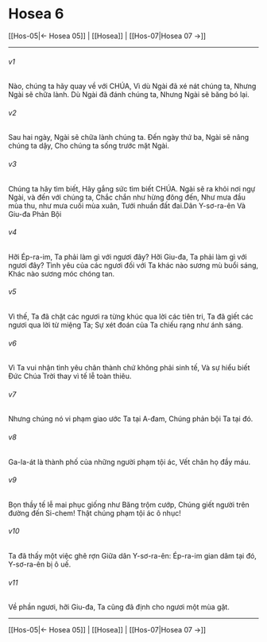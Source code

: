 # Hosea 6

[[Hos-05|← Hosea 05]] | [[Hosea]] | [[Hos-07|Hosea 07 →]]
***



###### v1 
Nào, chúng ta hãy quay về với CHÚA, Vì dù Ngài đã xé nát chúng ta, Nhưng Ngài sẽ chữa lành. Dù Ngài đã đánh chúng ta, Nhưng Ngài sẽ băng bó lại. 

###### v2 
Sau hai ngày, Ngài sẽ chữa lành chúng ta. Đến ngày thứ ba, Ngài sẽ nâng chúng ta dậy, Cho chúng ta sống trước mặt Ngài. 

###### v3 
Chúng ta hãy tìm biết, Hãy gắng sức tìm biết CHÚA. Ngài sẽ ra khỏi nơi ngự Ngài, và đến với chúng ta, Chắc chắn như hừng đông đến, Như mưa đầu mùa thu, như mưa cuối mùa xuân, Tưới nhuần đất đai.Dân Y-sơ-ra-ên Và Giu-đa Phản Bội 

###### v4 
Hỡi Ép-ra-im, Ta phải làm gì với ngươi đây? Hỡi Giu-đa, Ta phải làm gì với ngươi đây? Tình yêu của các ngươi đối với Ta khác nào sương mù buổi sáng, Khác nào sương móc chóng tan. 

###### v5 
Vì thế, Ta đã chặt các ngươi ra từng khúc qua lời các tiên tri, Ta đã giết các ngươi qua lời từ miệng Ta; Sự xét đoán của Ta chiếu rạng như ánh sáng. 

###### v6 
Vì Ta vui nhận tình yêu chân thành chứ không phải sinh tế, Và sự hiểu biết Đức Chúa Trời thay vì tế lễ toàn thiêu. 

###### v7 
Nhưng chúng nó vi phạm giao ước Ta tại A-đam, Chúng phản bội Ta tại đó. 

###### v8 
Ga-la-át là thành phố của những người phạm tội ác, Vết chân họ đầy máu. 

###### v9 
Bọn thầy tế lễ mai phục giống như Băng trộm cướp, Chúng giết người trên đường đến Si-chem! Thật chúng phạm tội ác ô nhục! 

###### v10 
Ta đã thấy một việc ghê rợn Giữa dân Y-sơ-ra-ên: Ép-ra-im gian dâm tại đó, Y-sơ-ra-ên bị ô uế. 

###### v11 
Về phần ngươi, hỡi Giu-đa, Ta cũng đã định cho ngươi một mùa gặt.

***
[[Hos-05|← Hosea 05]] | [[Hosea]] | [[Hos-07|Hosea 07 →]]
